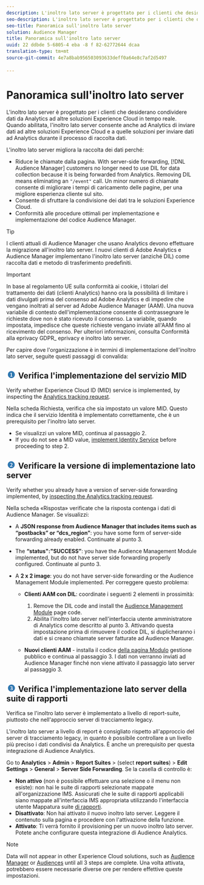 ```yaml
---
description: L'inoltro lato server è progettato per i clienti che desiderano condividere dati da Analytics ad altre soluzioni Experience Cloud in tempo reale. Quando abilitata, l'inoltro lato server consente anche ad Analytics di inviare dati ad altre soluzioni Experience Cloud e a quelle soluzioni per inviare dati ad Analytics durante il processo di raccolta dati.
seo-description: L'inoltro lato server è progettato per i clienti che desiderano condividere dati da Analytics ad altre soluzioni Experience Cloud in tempo reale. Quando abilitata, l'inoltro lato server consente anche ad Analytics di inviare dati ad altre soluzioni Experience Cloud e a quelle soluzioni per inviare dati ad Analytics durante il processo di raccolta dati.
seo-title: Panoramica sull'inoltro lato server
solution: Audience Manager
title: Panoramica sull'inoltro lato server
uuid: 22 ddbde 5-6805-4 eba -8 f 82-62772644 dcaa
translation-type: tm+mt
source-git-commit: 4e7a8bab956503093633deff0a64e8c7af2d5497

---
```



# Panoramica sull'inoltro lato server

L'inoltro lato server è progettato per i clienti che desiderano condividere dati da Analytics ad altre soluzioni Experience Cloud in tempo reale. Quando abilitata, l'inoltro lato server consente anche ad Analytics di inviare dati ad altre soluzioni Experience Cloud e a quelle soluzioni per inviare dati ad Analytics durante il processo di raccolta dati.

L'inoltro lato server migliora la raccolta dei dati perché:

* Riduce le chiamate dalla pagina. With server-side forwarding, [!DNL Audience Manager] customers no longer need to use DIL for data collection because it is being forwarded from Analytics. Removing DIL means eliminating an `"/event"` call. Un minor numero di chiamate consente di migliorare i tempi di caricamento delle pagine, per una migliore esperienza cliente sul sito.
* Consente di sfruttare la condivisione dei dati tra le soluzioni Experience Cloud.
* Conformità alle procedure ottimali per implementazione e implementazione del codice Audience Manager.

>[!TIP]
>
>I clienti attuali di Audience Manager che usano Analytics devono effettuare la migrazione all'inoltro lato server. I nuovi clienti di Adobe Analytics e Audience Manager implementano l'inoltro lato server (anziché DIL) come raccolta dati e metodo di trasferimento predefiniti.

>[!IMPORTANT]
>In base al regolamento UE sulla conformità ai cookie, i titolari del trattamento dei dati (clienti Analytics) hanno ora la possibilità di limitare i dati divulgati prima del consenso ad Adobe Analytics e di impedire che vengano inoltrati al server ad Adobe Audience Manager (AAM). Una nuova variabile di contesto dell'implementazione consente di contrassegnare le richieste dove non è stato ricevuto il consenso. La variabile, quando impostata, impedisce che queste richieste vengano inviate all'AAM fino al ricevimento del consenso. Per ulteriori informazioni, consulta Conformità alla eprivacy GDPR_ eprivacy e inoltro lato server.

Per capire dove l'organizzazione è in termini di implementazione dell'inoltro lato server, seguite questi passaggi di convalida:

## ![step 1_ icon. png image](assets/step1_icon.png) Verifica l'implementazione del servizio MID

Verify whether Experience Cloud ID (MID) service is implemented, by inspecting the [Analytics tracking request](https://marketing.adobe.com/resources/help/en_US/mcvid/mcvid-test-verify.html).

Nella scheda Richiesta, verifica che sia impostato un valore MID. Questo indica che il servizio Identità è implementato correttamente, che è un prerequisito per l'inoltro lato server.

* Se visualizzi un valore MID, continua al passaggio 2.
* If you do not see a MID value, [implement Identity Service](https://marketing.adobe.com/resources/help/en_US/mcvid/mcvid-implementation-guides.html) before proceeding to step 2.

## ![step 2_ icon. png image](assets/step2_icon.png) Verificare la versione di implementazione lato server

Verify whether you already have a version of server-side forwarding implemented, by [inspecting the Analytics tracking request](../../../admin/admin/c-server-side-forwarding/ssf-verify.md).

Nella scheda «Risposta» verificate che la risposta contenga i dati di Audience Manager. Se visualizzi:

* A **JSON response from Audience Manager that includes items such as “postbacks” or “dcs_region”**: you have some form of server-side forwarding already enabled. Continuate al punto 3.
* The **“status":"SUCCESS”**: you have the Audience Management Module implemented, but do not have server side forwarding properly configured. Continuate al punto 3.
* A **2 x 2 image**: you do not have server-side forwarding or the Audience Management Module implemented. Per correggere questo problema:

   * **Clienti AAM con DIL**: coordinate i seguenti 2 elementi in prossimità:

      1. Remove the DIL code and install the [Audience Management Module](https://marketing.adobe.com/resources/help/en_US/aam/c_profiles_audiences.html) page code.
      1. Abilita l'inoltro lato server nell'interfaccia utente amministratore di Analytics come descritto al punto 3. Attivando questa impostazione prima di rimuovere il codice DIL, si duplicheranno i dati e si creano chiamate server fatturate ad Audience Manager.
   * **Nuovi clienti AAM** - installa il codice [della pagina Modulo](https://marketing.adobe.com/resources/help/en_US/aam/c_profiles_audiences.html) gestione pubblico e continua al passaggio 3. I dati non verranno inviati ad Audience Manager finché non viene attivato il passaggio lato server al passaggio 3.


## ![step 3_ icon. png Immagine](assets/step3_icon.png) Verifica l'implementazione lato server della suite di rapporti

Verifica se l'inoltro lato server è implementato a livello di report-suite, piuttosto che nell'approccio server di tracciamento legacy.

L'inoltro lato server a livello di report è consigliato rispetto all'approccio del server di tracciamento legacy, in quanto è possibile controllare a un livello più preciso i dati condivisi da Analytics. È anche un prerequisito per questa integrazione di Audience Analytics.

Go to **Analytics** &gt; **Admin** &gt; **Report Suites** &gt; (select **report suites**) &gt; **Edit Settings** &gt; **General** &gt; **Server Side Forwarding**. Se la casella di controllo è:

* **Non attivo** (non è possibile effettuare una selezione o il menu non esiste): non hai le suite di rapporti selezionate mappate all'organizzazione IMS. Assicurati che le suite di rapporti applicabili siano mappate all'interfaccia IMS appropriata utilizzando l'interfaccia utente Mappatura suite [di rapporti](https://marketing.adobe.com/resources/help/en_US/mcloud/report-suite-mapping.html).
* **Disattivato**: Non hai attivato il nuovo inoltro lato server. Leggere il contenuto sulla pagina e procedere con l'attivazione della funzione.
* **Attivato**: Ti verrà fornito il provisioning per un nuovo inoltro lato server. Potete anche configurare questa integrazione di Audience Analytics.

<!-- Meike, check Report Suite Mapping UI link above -->

>[!NOTE]
>
>Data will not appear in other Experience Cloud solutions, such as [Audience Manager](https://marketing.adobe.com/resources/help/en_US/aam/c_aam_home.html) or [Audiences](https://marketing.adobe.com/resources/help/en_US/mcloud/audience_library.html) until all 3 steps are complete. Una volta attivata, potrebbero essere necessarie diverse ore per rendere effettive queste impostazioni.

